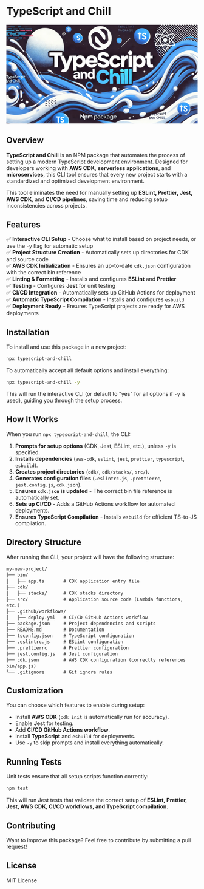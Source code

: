 # TypeScript and Chill

![TypeScript and Chill Banner](assets/tschillbanner.png)

## Overview

**TypeScript and Chill** is an NPM package that automates the process of setting up a modern TypeScript development environment. Designed for developers working with **AWS CDK**, **serverless applications**, and **microservices**, this CLI tool ensures that every new project starts with a standardized and optimized development environment.

This tool eliminates the need for manually setting up **ESLint, Prettier, Jest, AWS CDK**, and **CI/CD pipelines**, saving time and reducing setup inconsistencies across projects.

## Features

✅ **Interactive CLI Setup** - Choose what to install based on project needs, or use the `-y` flag for automatic setup  
✅ **Project Structure Creation** - Automatically sets up directories for CDK and source code  
✅ **AWS CDK Initialization** - Ensures an up-to-date `cdk.json` configuration with the correct bin reference  
✅ **Linting & Formatting** - Installs and configures **ESLint** and **Prettier**  
✅ **Testing** - Configures **Jest** for unit testing  
✅ **CI/CD Integration** - Automatically sets up GitHub Actions for deployment  
✅ **Automatic TypeScript Compilation** - Installs and configures `esbuild`  
✅ **Deployment Ready** - Ensures TypeScript projects are ready for AWS deployments

## Installation

To install and use this package in a new project:

```sh
npx typescript-and-chill
```

To automatically accept all default options and install everything:

```sh
npx typescript-and-chill -y
```

This will run the interactive CLI (or default to "yes" for all options if `-y` is used), guiding you through the setup process.

## How It Works

When you run `npx typescript-and-chill`, the CLI:

1. **Prompts for setup options** (CDK, Jest, ESLint, etc.), unless `-y` is specified.
2. **Installs dependencies** (`aws-cdk`, `eslint`, `jest`, `prettier`, `typescript`, `esbuild`).
3. **Creates project directories** (`cdk/`, `cdk/stacks/`, `src/`).
4. **Generates configuration files** (`.eslintrc.js`, `.prettierrc`, `jest.config.js`, `cdk.json`).
5. **Ensures `cdk.json` is updated** - The correct bin file reference is automatically set.
6. **Sets up CI/CD** - Adds a GitHub Actions workflow for automated deployments.
7. **Ensures TypeScript Compilation** - Installs `esbuild` for efficient TS-to-JS compilation.

## Directory Structure

After running the CLI, your project will have the following structure:

```
my-new-project/
├── bin/
│   ├── app.ts       # CDK application entry file
├── cdk/
│   ├── stacks/      # CDK stacks directory
├── src/             # Application source code (Lambda functions, etc.)
├── .github/workflows/
│   ├── deploy.yml   # CI/CD GitHub Actions workflow
├── package.json     # Project dependencies and scripts
├── README.md        # Documentation
├── tsconfig.json    # TypeScript configuration
├── .eslintrc.js     # ESLint configuration
├── .prettierrc      # Prettier configuration
├── jest.config.js   # Jest configuration
├── cdk.json         # AWS CDK configuration (correctly references bin/app.js)
└── .gitignore       # Git ignore rules
```

## Customization

You can choose which features to enable during setup:

- Install **AWS CDK** (`cdk init` is automatically run for accuracy).
- Enable **Jest** for testing.
- Add **CI/CD GitHub Actions workflow**.
- Install **TypeScript** and `esbuild` for deployments.
- Use `-y` to skip prompts and install everything automatically.

## Running Tests

Unit tests ensure that all setup scripts function correctly:

```sh
npm test
```

This will run Jest tests that validate the correct setup of **ESLint, Prettier, Jest, AWS CDK, CI/CD workflows, and TypeScript compilation**.

## Contributing

Want to improve this package? Feel free to contribute by submitting a pull request!

## License

MIT License
